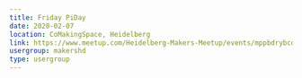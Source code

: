 ```yaml
---
title: Friday PiDay
date: 2020-02-07
location: CoMakingSpace, Heidelberg
link: https://www.meetup.com/Heidelberg-Makers-Meetup/events/mppbdrybcdbkb/
usergroup: makershd
type: usergroup
---
```

